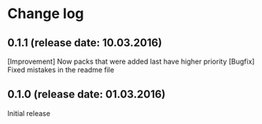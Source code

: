 # Change log

## 0.1.1 (release date: 10.03.2016)
[Improvement] Now packs that were added last have higher priority
[Bugfix] Fixed mistakes in the readme file

## 0.1.0 (release date: 01.03.2016)
Initial release
